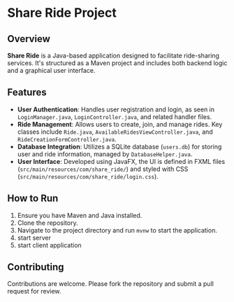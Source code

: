 

# Share Ride Project

## Overview
**Share Ride** is a Java-based application designed to facilitate ride-sharing services. It's structured as a Maven project and includes both backend logic and a graphical user interface.

## Features
- **User Authentication**: Handles user registration and login, as seen in `LoginManager.java`, `LoginController.java`, and related handler files.
- **Ride Management**: Allows users to create, join, and manage rides. Key classes include `Ride.java`, `AvailableRidesViewController.java`, and `RideCreationFormController.java`.
- **Database Integration**: Utilizes a SQLite database (`users.db`) for storing user and ride information, managed by `DatabaseHelper.java`.
- **User Interface**: Developed using JavaFX, the UI is defined in FXML files (`src/main/resources/com/share_ride/`) and styled with CSS (`src/main/resources/com/share_ride/login.css`).

## How to Run
1. Ensure you have Maven and Java installed.
2. Clone the repository.
3. Navigate to the project directory and run `mvnw` to start the application.
4. start server
5. start client application

## Contributing
Contributions are welcome. Please fork the repository and submit a pull request for review.
